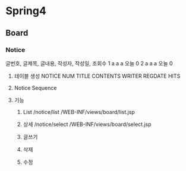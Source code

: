 # Spring4

## Board

### Notice

 글번호, 글제목, 글내용, 작성자, 작성일, 조회수
	1    a     a     a     오늘    0 
	2    a     a     a     오늘    0 

1.  테이블 생성
	NOTICE
	NUM
	TITLE
	CONTENTS
	WRITER
	REGDATE
	HITS
	
2. Notice Sequence

3. 기능
	1) List
		/notice/list
		/WEB-INF/views/board/list.jsp
	2) 상세
		/notice/select
		/WEB-INF/views/board/select.jsp
	3) 글쓰기
		
	4) 삭제
	5) 수정

	